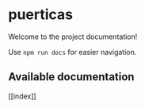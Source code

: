 # puerticas

Welcome to the project documentation!

Use `npm run docs` for easier navigation.

## Available documentation

[[index]]
